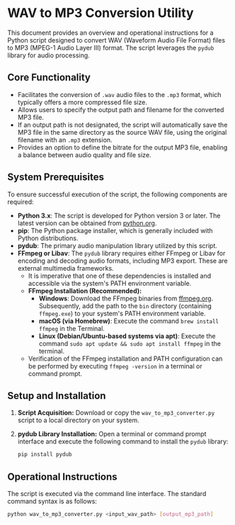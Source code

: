 # WAV to MP3 Conversion Utility

This document provides an overview and operational instructions for a Python script designed to convert WAV (Waveform Audio File Format) files to MP3 (MPEG-1 Audio Layer III) format. The script leverages the `pydub` library for audio processing.

## Core Functionality

-   Facilitates the conversion of `.wav` audio files to the `.mp3` format, which typically offers a more compressed file size.
-   Allows users to specify the output path and filename for the converted MP3 file.
-   If an output path is not designated, the script will automatically save the MP3 file in the same directory as the source WAV file, using the original filename with an `.mp3` extension.
-   Provides an option to define the bitrate for the output MP3 file, enabling a balance between audio quality and file size.

## System Prerequisites

To ensure successful execution of the script, the following components are required:

-   **Python 3.x**: The script is developed for Python version 3 or later. The latest version can be obtained from [python.org](https://www.python.org/downloads/).
-   **pip**: The Python package installer, which is generally included with Python distributions.
-   **pydub**: The primary audio manipulation library utilized by this script.
-   **FFmpeg or Libav**: The `pydub` library requires either FFmpeg or Libav for encoding and decoding audio formats, including MP3 export. These are external multimedia frameworks.
    -   It is imperative that one of these dependencies is installed and accessible via the system's PATH environment variable.
    -   **FFmpeg Installation (Recommended):**
        -   **Windows**: Download the FFmpeg binaries from [ffmpeg.org](https://ffmpeg.org/download.html). Subsequently, add the path to the `bin` directory (containing `ffmpeg.exe`) to your system's PATH environment variable.
        -   **macOS (via Homebrew)**: Execute the command `brew install ffmpeg` in the Terminal.
        -   **Linux (Debian/Ubuntu-based systems via apt)**: Execute the command `sudo apt update && sudo apt install ffmpeg` in the terminal.
    -   Verification of the FFmpeg installation and PATH configuration can be performed by executing `ffmpeg -version` in a terminal or command prompt.

## Setup and Installation

1.  **Script Acquisition:**
    Download or copy the `wav_to_mp3_converter.py` script to a local directory on your system.

2.  **pydub Library Installation:**
    Open a terminal or command prompt interface and execute the following command to install the `pydub` library:
    ```bash
    pip install pydub
    ```

## Operational Instructions

The script is executed via the command line interface. The standard command syntax is as follows:

```bash
python wav_to_mp3_converter.py <input_wav_path> [output_mp3_path]
